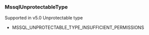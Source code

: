### MssqlUnprotectableType
Supported in v5.0
  Unprotectable type

- MSSQL_UNPROTECTABLE_TYPE_INSUFFICIENT_PERMISSIONS
